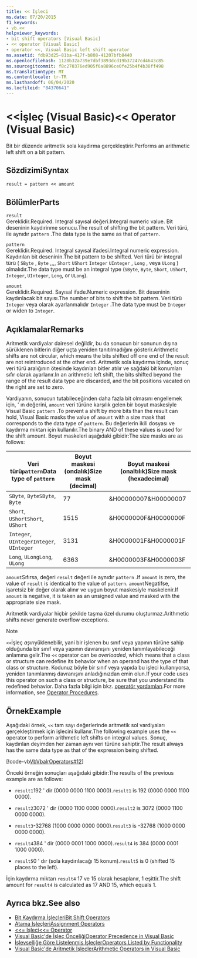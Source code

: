 ```yaml
---
title: << İşleci
ms.date: 07/20/2015
f1_keywords:
- vb.<<
helpviewer_keywords:
- bit shift operators [Visual Basic]
- << operator [Visual Basic]
- operator <<, Visual Basic left shift operator
ms.assetid: fdb93d25-81ba-417f-b808-41207bfb8440
ms.openlocfilehash: 1128b32a739e7dbf3893dcd19b37247cd4643c85
ms.sourcegitcommit: f8c270376ed905f6a8896ce0fe25b4f4b38ff498
ms.translationtype: MT
ms.contentlocale: tr-TR
ms.lasthandoff: 06/04/2020
ms.locfileid: "84370641"
---
```

# <a name="-operator-visual-basic"></a><span data-ttu-id="59aa0-102">\<\<İşleç (Visual Basic)</span><span class="sxs-lookup"><span data-stu-id="59aa0-102">\<\< Operator (Visual Basic)</span></span>
<span data-ttu-id="59aa0-103">Bit bir düzende aritmetik sola kaydırma gerçekleştirir.</span><span class="sxs-lookup"><span data-stu-id="59aa0-103">Performs an arithmetic left shift on a bit pattern.</span></span>  
  
## <a name="syntax"></a><span data-ttu-id="59aa0-104">Sözdizimi</span><span class="sxs-lookup"><span data-stu-id="59aa0-104">Syntax</span></span>  
  
```vb  
result = pattern << amount  
```  
  
## <a name="parts"></a><span data-ttu-id="59aa0-105">Bölümler</span><span class="sxs-lookup"><span data-stu-id="59aa0-105">Parts</span></span>  
 `result`  
 <span data-ttu-id="59aa0-106">Gereklidir.</span><span class="sxs-lookup"><span data-stu-id="59aa0-106">Required.</span></span> <span data-ttu-id="59aa0-107">Integral sayısal değeri.</span><span class="sxs-lookup"><span data-stu-id="59aa0-107">Integral numeric value.</span></span> <span data-ttu-id="59aa0-108">Bit deseninin kaydırinme sonucu.</span><span class="sxs-lookup"><span data-stu-id="59aa0-108">The result of shifting the bit pattern.</span></span> <span data-ttu-id="59aa0-109">Veri türü, ile aynıdır `pattern` .</span><span class="sxs-lookup"><span data-stu-id="59aa0-109">The data type is the same as that of `pattern`.</span></span>  
  
 `pattern`  
 <span data-ttu-id="59aa0-110">Gereklidir.</span><span class="sxs-lookup"><span data-stu-id="59aa0-110">Required.</span></span> <span data-ttu-id="59aa0-111">Integral sayısal ifadesi.</span><span class="sxs-lookup"><span data-stu-id="59aa0-111">Integral numeric expression.</span></span> <span data-ttu-id="59aa0-112">Kaydırılan bit deseninin.</span><span class="sxs-lookup"><span data-stu-id="59aa0-112">The bit pattern to be shifted.</span></span> <span data-ttu-id="59aa0-113">Veri türü bir integral türü ( `SByte` , `Byte` ,,,, `Short` `UShort` `Integer` `UInteger` , `Long` , veya `ULong` ) olmalıdır.</span><span class="sxs-lookup"><span data-stu-id="59aa0-113">The data type must be an integral type (`SByte`, `Byte`, `Short`, `UShort`, `Integer`, `UInteger`, `Long`, or `ULong`).</span></span>  
  
 `amount`  
 <span data-ttu-id="59aa0-114">Gereklidir.</span><span class="sxs-lookup"><span data-stu-id="59aa0-114">Required.</span></span> <span data-ttu-id="59aa0-115">Sayısal ifade.</span><span class="sxs-lookup"><span data-stu-id="59aa0-115">Numeric expression.</span></span> <span data-ttu-id="59aa0-116">Bit deseninin kaydırılacak bit sayısı.</span><span class="sxs-lookup"><span data-stu-id="59aa0-116">The number of bits to shift the bit pattern.</span></span> <span data-ttu-id="59aa0-117">Veri türü `Integer` veya olarak ayarlanmalıdır `Integer` .</span><span class="sxs-lookup"><span data-stu-id="59aa0-117">The data type must be `Integer` or widen to `Integer`.</span></span>  
  
## <a name="remarks"></a><span data-ttu-id="59aa0-118">Açıklamalar</span><span class="sxs-lookup"><span data-stu-id="59aa0-118">Remarks</span></span>  
 <span data-ttu-id="59aa0-119">Aritmetik vardiyalar dairesel değildir, bu da sonucun bir sonunun dışına sürüklenen bitlerin diğer uçta yeniden tanıtılmadığını gösterir.</span><span class="sxs-lookup"><span data-stu-id="59aa0-119">Arithmetic shifts are not circular, which means the bits shifted off one end of the result are not reintroduced at the other end.</span></span> <span data-ttu-id="59aa0-120">Aritmetik sola kaydırma içinde, sonuç veri türü aralığının ötesinde kaydırılan bitler atılır ve sağdaki bit konumları sıfır olarak ayarlanır.</span><span class="sxs-lookup"><span data-stu-id="59aa0-120">In an arithmetic left shift, the bits shifted beyond the range of the result data type are discarded, and the bit positions vacated on the right are set to zero.</span></span>  
  
 <span data-ttu-id="59aa0-121">Vardiyanın, sonucun tutabileceğinden daha fazla bit olmasını engellemek için, ' ın değerini, `amount` veri türüne karşılık gelen bir boyut maskesiyle Visual Basic `pattern` .</span><span class="sxs-lookup"><span data-stu-id="59aa0-121">To prevent a shift by more bits than the result can hold, Visual Basic masks the value of `amount` with a size mask that corresponds to the data type of `pattern`.</span></span> <span data-ttu-id="59aa0-122">Bu değerlerin ikili dosyası ve kaydırma miktarı için kullanılır.</span><span class="sxs-lookup"><span data-stu-id="59aa0-122">The binary AND of these values is used for the shift amount.</span></span> <span data-ttu-id="59aa0-123">Boyut maskeleri aşağıdaki gibidir:</span><span class="sxs-lookup"><span data-stu-id="59aa0-123">The size masks are as follows:</span></span>  
  
|<span data-ttu-id="59aa0-124">Veri türü`pattern`</span><span class="sxs-lookup"><span data-stu-id="59aa0-124">Data type of `pattern`</span></span>|<span data-ttu-id="59aa0-125">Boyut maskesi (ondalık)</span><span class="sxs-lookup"><span data-stu-id="59aa0-125">Size mask (decimal)</span></span>|<span data-ttu-id="59aa0-126">Boyut maskesi (onaltılık)</span><span class="sxs-lookup"><span data-stu-id="59aa0-126">Size mask (hexadecimal)</span></span>|  
|----------------------------|---------------------------|-------------------------------|  
|<span data-ttu-id="59aa0-127">`SByte`, `Byte`</span><span class="sxs-lookup"><span data-stu-id="59aa0-127">`SByte`, `Byte`</span></span>|<span data-ttu-id="59aa0-128">7</span><span class="sxs-lookup"><span data-stu-id="59aa0-128">7</span></span>|<span data-ttu-id="59aa0-129">&H00000007</span><span class="sxs-lookup"><span data-stu-id="59aa0-129">&H00000007</span></span>|  
|<span data-ttu-id="59aa0-130">`Short`, `UShort`</span><span class="sxs-lookup"><span data-stu-id="59aa0-130">`Short`, `UShort`</span></span>|<span data-ttu-id="59aa0-131">15</span><span class="sxs-lookup"><span data-stu-id="59aa0-131">15</span></span>|<span data-ttu-id="59aa0-132">&H0000000F</span><span class="sxs-lookup"><span data-stu-id="59aa0-132">&H0000000F</span></span>|  
|<span data-ttu-id="59aa0-133">`Integer`, `UInteger`</span><span class="sxs-lookup"><span data-stu-id="59aa0-133">`Integer`, `UInteger`</span></span>|<span data-ttu-id="59aa0-134">31</span><span class="sxs-lookup"><span data-stu-id="59aa0-134">31</span></span>|<span data-ttu-id="59aa0-135">&H0000001F</span><span class="sxs-lookup"><span data-stu-id="59aa0-135">&H0000001F</span></span>|  
|<span data-ttu-id="59aa0-136">`Long`, `ULong`</span><span class="sxs-lookup"><span data-stu-id="59aa0-136">`Long`, `ULong`</span></span>|<span data-ttu-id="59aa0-137">63</span><span class="sxs-lookup"><span data-stu-id="59aa0-137">63</span></span>|<span data-ttu-id="59aa0-138">&H0000003F</span><span class="sxs-lookup"><span data-stu-id="59aa0-138">&H0000003F</span></span>|  
  
 <span data-ttu-id="59aa0-139">`amount`Sıfırsa, değeri `result` değeri ile aynıdır `pattern` .</span><span class="sxs-lookup"><span data-stu-id="59aa0-139">If `amount` is zero, the value of `result` is identical to the value of `pattern`.</span></span> <span data-ttu-id="59aa0-140">`amount`Negatifse, işaretsiz bir değer olarak alınır ve uygun boyut maskesiyle maskelenir.</span><span class="sxs-lookup"><span data-stu-id="59aa0-140">If `amount` is negative, it is taken as an unsigned value and masked with the appropriate size mask.</span></span>  
  
 <span data-ttu-id="59aa0-141">Aritmetik vardiyalar hiçbir şekilde taşma özel durumu oluşturmaz.</span><span class="sxs-lookup"><span data-stu-id="59aa0-141">Arithmetic shifts never generate overflow exceptions.</span></span>  
  
> [!NOTE]
> <span data-ttu-id="59aa0-142">`<<`İşleç *aşırı*yüklenebilir, yani bir işlenen bu sınıf veya yapının türüne sahip olduğunda bir sınıf veya yapının davranışını yeniden tanımlayabileceği anlamına gelir.</span><span class="sxs-lookup"><span data-stu-id="59aa0-142">The `<<` operator can be *overloaded*, which means that a class or structure can redefine its behavior when an operand has the type of that class or structure.</span></span> <span data-ttu-id="59aa0-143">Kodunuz böyle bir sınıf veya yapıda bu işleci kullanıyorsa, yeniden tanımlanmış davranışını anladığınızdan emin olun.</span><span class="sxs-lookup"><span data-stu-id="59aa0-143">If your code uses this operator on such a class or structure, be sure that you understand its redefined behavior.</span></span> <span data-ttu-id="59aa0-144">Daha fazla bilgi için bkz. [operatör yordamları](../../programming-guide/language-features/procedures/operator-procedures.md).</span><span class="sxs-lookup"><span data-stu-id="59aa0-144">For more information, see [Operator Procedures](../../programming-guide/language-features/procedures/operator-procedures.md).</span></span>  
  
## <a name="example"></a><span data-ttu-id="59aa0-145">Örnek</span><span class="sxs-lookup"><span data-stu-id="59aa0-145">Example</span></span>  
 <span data-ttu-id="59aa0-146">Aşağıdaki örnek, `<<` tam sayı değerlerinde aritmetik sol vardiyaları gerçekleştirmek için işlecini kullanır.</span><span class="sxs-lookup"><span data-stu-id="59aa0-146">The following example uses the `<<` operator to perform arithmetic left shifts on integral values.</span></span> <span data-ttu-id="59aa0-147">Sonuç, kaydırılan deyimden her zaman aynı veri türüne sahiptir.</span><span class="sxs-lookup"><span data-stu-id="59aa0-147">The result always has the same data type as that of the expression being shifted.</span></span>  
  
 [!code-vb[VbVbalrOperators#12](~/samples/snippets/visualbasic/VS_Snippets_VBCSharp/VbVbalrOperators/VB/Class1.vb#12)]  
  
 <span data-ttu-id="59aa0-148">Önceki örneğin sonuçları aşağıdaki gibidir:</span><span class="sxs-lookup"><span data-stu-id="59aa0-148">The results of the previous example are as follows:</span></span>  
  
- <span data-ttu-id="59aa0-149">`result1`192 ' dir (0000 0000 1100 0000).</span><span class="sxs-lookup"><span data-stu-id="59aa0-149">`result1` is 192 (0000 0000 1100 0000).</span></span>  
  
- <span data-ttu-id="59aa0-150">`result2`3072 ' dir (0000 1100 0000 0000).</span><span class="sxs-lookup"><span data-stu-id="59aa0-150">`result2` is 3072 (0000 1100 0000 0000).</span></span>  
  
- <span data-ttu-id="59aa0-151">`result3`-32768 (1000 0000 0000 0000).</span><span class="sxs-lookup"><span data-stu-id="59aa0-151">`result3` is -32768 (1000 0000 0000 0000).</span></span>  
  
- <span data-ttu-id="59aa0-152">`result4`384 ' dir (0000 0001 1000 0000).</span><span class="sxs-lookup"><span data-stu-id="59aa0-152">`result4` is 384 (0000 0001 1000 0000).</span></span>  
  
- <span data-ttu-id="59aa0-153">`result5`0 ' dır (sola kaydırılacağı 15 konum).</span><span class="sxs-lookup"><span data-stu-id="59aa0-153">`result5` is 0 (shifted 15 places to the left).</span></span>  
  
 <span data-ttu-id="59aa0-154">İçin kaydırma miktarı `result4` 17 ve 15 olarak hesaplanır, 1 eşittir.</span><span class="sxs-lookup"><span data-stu-id="59aa0-154">The shift amount for `result4` is calculated as 17 AND 15, which equals 1.</span></span>  
  
## <a name="see-also"></a><span data-ttu-id="59aa0-155">Ayrıca bkz.</span><span class="sxs-lookup"><span data-stu-id="59aa0-155">See also</span></span>

- [<span data-ttu-id="59aa0-156">Bit Kaydırma İşleçleri</span><span class="sxs-lookup"><span data-stu-id="59aa0-156">Bit Shift Operators</span></span>](bit-shift-operators.md)
- [<span data-ttu-id="59aa0-157">Atama Işleçleri</span><span class="sxs-lookup"><span data-stu-id="59aa0-157">Assignment Operators</span></span>](assignment-operators.md)
- [<span data-ttu-id="59aa0-158"><<= Işleci</span><span class="sxs-lookup"><span data-stu-id="59aa0-158"><<= Operator</span></span>](left-shift-assignment-operator.md)
- [<span data-ttu-id="59aa0-159">Visual Basic'de İşleç Önceliği</span><span class="sxs-lookup"><span data-stu-id="59aa0-159">Operator Precedence in Visual Basic</span></span>](operator-precedence.md)
- [<span data-ttu-id="59aa0-160">İşlevselliğe Göre Listelenmiş İşleçler</span><span class="sxs-lookup"><span data-stu-id="59aa0-160">Operators Listed by Functionality</span></span>](operators-listed-by-functionality.md)
- [<span data-ttu-id="59aa0-161">Visual Basic'de Aritmetik İşleçler</span><span class="sxs-lookup"><span data-stu-id="59aa0-161">Arithmetic Operators in Visual Basic</span></span>](../../programming-guide/language-features/operators-and-expressions/arithmetic-operators.md)
